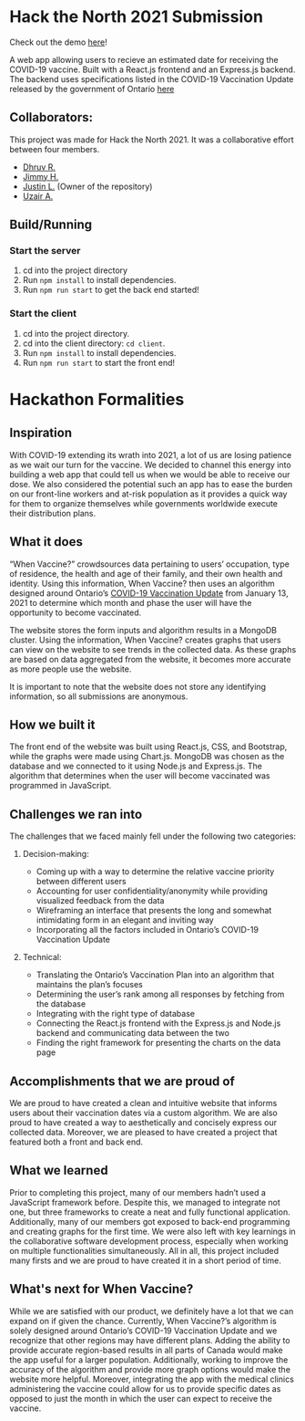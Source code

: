 # Hack the North 2021 Submission

Check out the demo [here](https://when-vaccine.herokuapp.com/)!

A web app allowing users to recieve an estimated date for receiving the COVID-19 vaccine. Built with a React.js frontend and an Express.js backend. The backend uses specifications listed in the COVID-19 Vaccination Update released by the government of Ontario [here](https://files.ontario.ca/moh-covid-19-vaccine-technical-briefing-en-january-13-2021-2021-01-13.pdf)

## Collaborators:
This project was made for Hack the North 2021. It was a collaborative effort between four members. 

- [Dhruv R.](https://github.com/Pop0097)
- [Jimmy H.](https://github.com/huynhj02)
- [Justin L.](https://github.com/leungjch) (Owner of the repository)
- [Uzair A.](https://github.com/Uzair5162)

## Build/Running

### Start the server
1. cd into the project directory
2. Run `npm install` to install dependencies.
3. Run `npm run start` to get the back end started!

### Start the client
1. cd into the project directory.
2. cd into the client directory: `cd client`.
3. Run `npm install` to install dependencies.
4. Run `npm run start` to start the front end!

# Hackathon Formalities

## Inspiration

With COVID-19 extending its wrath into 2021, a lot of us are losing patience as we wait our turn for the vaccine. We decided to channel this energy into building a web app that could tell us when we would be able to receive our dose. We also considered the potential such an app has to ease the burden on our front-line workers and at-risk population as it provides a quick way for them to organize themselves while governments worldwide execute their distribution plans.

## What it does

“When Vaccine?” crowdsources data pertaining to users’ occupation, type of residence, the health and age of their family, and their own health and identity. Using this information, When Vaccine? then uses an algorithm designed around Ontario’s [COVID-19 Vaccination Update](https://files.ontario.ca/moh-covid-19-vaccine-technical-briefing-en-january-13-2021-2021-01-13.pdf) from January 13, 2021 to determine which month and phase the user will have the opportunity to become vaccinated. 

The website stores the form inputs and algorithm results in a MongoDB cluster. Using the information, When Vaccine? creates graphs that users can view on the website to see trends in the collected data. As these graphs are based on data aggregated from the website, it becomes more accurate as more people use the website.

It is important to note that the website does not store any identifying information, so all submissions are anonymous.

## How we built it

The front end of the website was built using React.js, CSS, and Bootstrap, while the graphs were made using Chart.js. MongoDB was chosen as the database and we connected to it using Node.js and Express.js. The algorithm that determines when the user will become vaccinated was programmed in JavaScript.

## Challenges we ran into

The challenges that we faced mainly fell under the following two categories:
1. Decision-making:
    - Coming up with a way to determine the relative vaccine priority between different users 
    - Accounting for user confidentiality/anonymity while providing visualized feedback from the data
    - Wireframing an interface that presents the long and somewhat intimidating form in an elegant and inviting way
    - Incorporating all the factors included in Ontario’s COVID-19 Vaccination Update

2. Technical:
    - Translating the Ontario’s Vaccination Plan into an algorithm that maintains the plan’s focuses
    - Determining the user’s rank among all responses by fetching from the database
    - Integrating with the right type of database
    - Connecting the React.js frontend with the Express.js and Node.js backend and communicating data between the two
    - Finding the right framework for presenting the charts on the data page

## Accomplishments that we are proud of

We are proud to have created a clean and intuitive website that informs users about their vaccination dates via a custom algorithm. We are also proud to have created a way to aesthetically and concisely express our collected data. Moreover, we are pleased to have created a project that featured both a front and back end. 

## What we learned

Prior to completing this project, many of our members hadn’t used a JavaScript framework before. Despite this, we managed to integrate not one, but three frameworks to create a neat and fully functional application. Additionally, many of our members got exposed to back-end programming and creating graphs for the first time. We were also left with key learnings in the collaborative software development process, especially when working on multiple functionalities simultaneously. All in all, this project included many firsts and we are proud to have created it in a short period of time.

## What's next for When Vaccine?

While we are satisfied with our product, we definitely have a lot that we can expand on if given the chance. Currently, When Vaccine?’s algorithm is solely designed around Ontario’s COVID-19 Vaccination Update and we recognize that other regions may have different plans. Adding the ability to provide accurate region-based results in all parts of Canada would make the app useful for a larger population. Additionally, working to improve the accuracy of the algorithm and provide more graph options would make the website more helpful. Moreover, integrating the app with the medical clinics administering the vaccine could allow for us to provide specific dates as opposed to just the month in which the user can expect to receive the vaccine.
